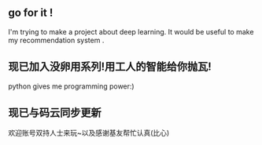 ##  go for it !
I'm trying to make a project about deep learning. It would be useful to make my recommendation system .

##  现已加入没卵用系列!用工人的智能给你抛瓦!
python gives me programming power:)

##  现已与码云同步更新
欢迎账号双持人士来玩~以及感谢基友帮忙认真(比心)
